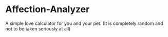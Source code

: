 # Affection-Analyzer
A simple love calculator for you and your pet. (It is completely random and not to be taken seriously at all)
